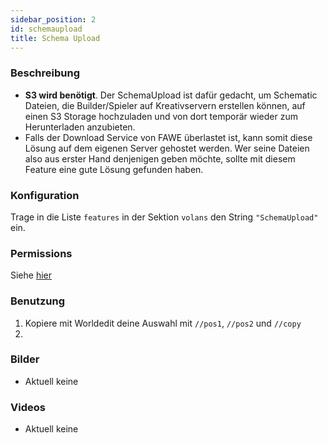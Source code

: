 ```yaml
---
sidebar_position: 2
id: schemaupload
title: Schema Upload
---
```

### Beschreibung
* **S3 wird benötigt**. Der SchemaUpload ist dafür gedacht, um Schematic Dateien, die Builder/Spieler auf Kreativservern erstellen können, auf einen S3 Storage hochzuladen und von dort temporär wieder zum Herunterladen anzubieten. 
* Falls der Download Service von FAWE überlastet ist, kann somit diese Lösung auf dem eigenen Server gehostet werden. Wer seine Dateien also aus erster Hand denjenigen geben möchte, sollte mit diesem Feature eine gute Lösung gefunden haben.
### Konfiguration
Trage in die Liste `features` in der Sektion `volans` den String `"SchemaUpload"` ein.
### Permissions
Siehe [hier](/docs/Permissions/#schema-upload)
### Benutzung
1. Kopiere mit Worldedit deine Auswahl mit `//pos1`, `//pos2` und `//copy`
2. 
### Bilder
- Aktuell keine
### Videos
- Aktuell keine